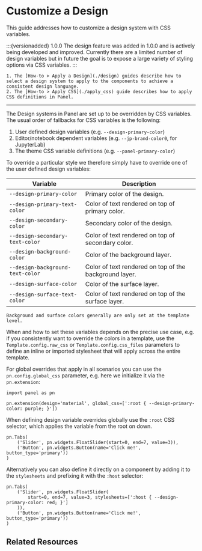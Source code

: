 # Customize a Design

This guide addresses how to customize a design system with CSS variables.

:::{versionadded} 1.0.0
The design feature was added in 1.0.0 and is actively being developed and improved. Currently there are a limited number of design variables but in future the goal is to expose a large variety of styling options via CSS variables.
:::

```{admonition} Prerequisites
1. The [How-to > Apply a Design](./design) guides describe how to select a design system to apply to the components to achieve a consistent design language.
2. The [How-to > Apply CSS](./apply_css) guide describes how to apply CSS definitions in Panel.
```

---

The Design systems in Panel are set up to be overridden by CSS variables. The usual order of fallbacks for CSS variables is the following:

1. User defined design variables (e.g. `--design-primary-color`)
2. Editor/notebook dependent variables (e.g. `--jp-brand-color0`, for JupyterLab)
3. The theme CSS variable definitions (e.g. `--panel-primary-color`)

To override a particular style we therefore simply have to override one of the user defined design variables:

| Variable                         | Description                                            |
|----------------------------------|--------------------------------------------------------|
| `--design-primary-color`         | Primary color of the design.                           |
| `--design-primary-text-color`    | Color of text rendered on top of primary color.        |
| `--design-secondary-color`       | Secondary color of the design.                         |
| `--design-secondary-text-color`  | Color of text rendered on top of secondary color.      |
| `--design-background-color`      | Color of the background layer.                         |
| `--design-background-text-color` | Color of text rendered on top of the background layer. |
| `--design-surface-color`         | Color of the surface layer.                            |
| `--design-surface-text-color`    | Color of text rendered on top of the surface layer.    |

```{note}
Background and surface colors generally are only set at the template level.
```

When and how to set these variables depends on the precise use case, e.g. if you consistently want to override the colors in a template, use the `Template.config.raw_css` or `Template.config.css_files` parameters to define an inline or imported stylesheet that will apply across the entire template.

For global overrides that apply in all scenarios you can use the `pn.config.global_css` parameter, e.g. here we initialize it via the `pn.extension`:

```{pyodide}
import panel as pn

pn.extension(design='material', global_css=[':root { --design-primary-color: purple; }'])
```

When defining design variable overrides globally use the `:root` CSS selector, which applies the variable from the root on down.

```{pyodide}
pn.Tabs(
    ('Slider', pn.widgets.FloatSlider(start=0, end=7, value=3)),
    ('Button', pn.widgets.Button(name='Click me!', button_type='primary'))
)
```

Alternatively you can also define it directly on a component by adding it to the `stylesheets` and prefixing it with the `:host` selector:

```{pyodide}
pn.Tabs(
    ('Slider', pn.widgets.FloatSlider(
	    start=0, end=7, value=3, stylesheets=[':host { --design-primary-color: red; }']
	)),
    ('Button', pn.widgets.Button(name='Click me!', button_type='primary'))
)
```

## Related Resources
